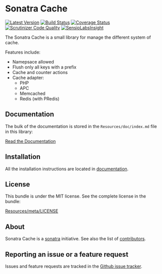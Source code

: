 Sonatra Cache
=============

[![Latest Version](https://img.shields.io/packagist/v/sonatra/cache.svg)](https://packagist.org/packages/sonatra/cache)
[![Build Status](https://travis-ci.org/sonatra/sonatra-cache.svg)](https://travis-ci.org/sonatra/sonatra-cache)
[![Coverage Status](https://img.shields.io/coveralls/sonatra/sonatra-cache.svg)](https://coveralls.io/r/sonatra/sonatra-cache)
[![Scrutinizer Code Quality](https://scrutinizer-ci.com/g/sonatra/sonatra-cache/badges/quality-score.png)](https://scrutinizer-ci.com/g/sonatra/sonatra-cache)
[![SensioLabsInsight](https://insight.sensiolabs.com/projects/98e1fc05-ffc4-4cbe-b8a2-0836264e7f09/mini.png)](https://insight.sensiolabs.com/projects/98e1fc05-ffc4-4cbe-b8a2-0836264e7f09)

The Sonatra Cache is a small library for manage the different system of cache.

Features include:

- Namepsace allowed
- Flush only all keys with a prefix
- Cache and counter actions
- Cache adapter:
  - PHP
  - APC
  - Memcached
  - Redis (with PRedis)

Documentation
-------------

The bulk of the documentation is stored in the `Resources/doc/index.md`
file in this library:

[Read the Documentation](Resources/doc/index.md)

Installation
------------

All the installation instructions are located in [documentation](Resources/doc/index.md).

License
-------

This bundle is under the MIT license. See the complete license in the bundle:

[Resources/meta/LICENSE](Resources/meta/LICENSE)

About
-----

Sonatra Cache is a [sonatra](https://github.com/sonatra) initiative.
See also the list of [contributors](https://github.com/sonatra/cache/contributors).

Reporting an issue or a feature request
---------------------------------------

Issues and feature requests are tracked in the [Github issue tracker](https://github.com/sonatra/cache/issues).
